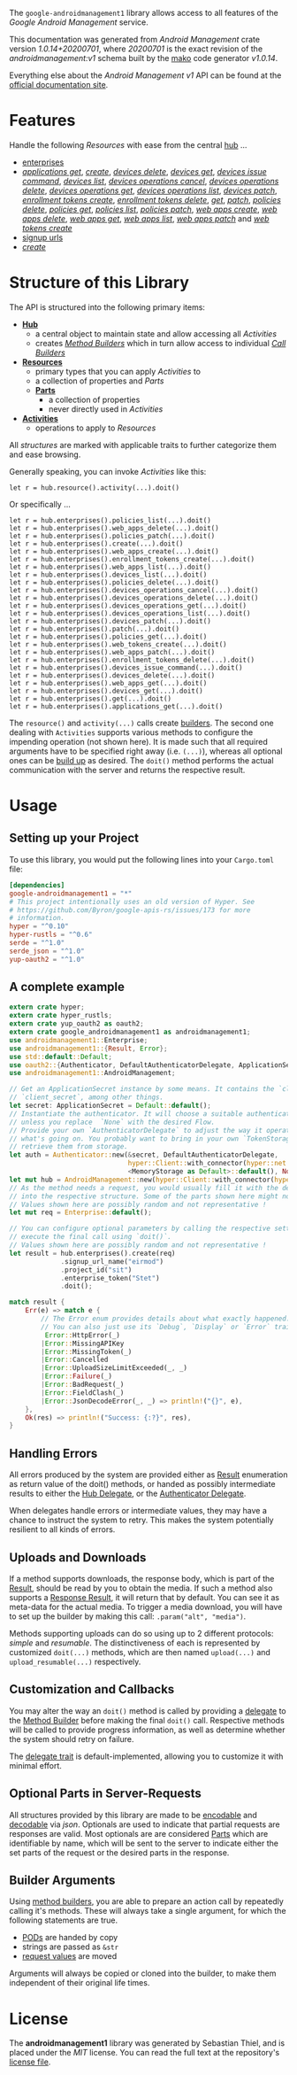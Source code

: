 <!---
DO NOT EDIT !
This file was generated automatically from 'src/mako/api/README.md.mako'
DO NOT EDIT !
-->
The `google-androidmanagement1` library allows access to all features of the *Google Android Management* service.

This documentation was generated from *Android Management* crate version *1.0.14+20200701*, where *20200701* is the exact revision of the *androidmanagement:v1* schema built by the [mako](http://www.makotemplates.org/) code generator *v1.0.14*.

Everything else about the *Android Management* *v1* API can be found at the
[official documentation site](https://developers.google.com/android/management).
# Features

Handle the following *Resources* with ease from the central [hub](https://docs.rs/google-androidmanagement1/1.0.14+20200701/google_androidmanagement1/struct.AndroidManagement.html) ... 

* [enterprises](https://docs.rs/google-androidmanagement1/1.0.14+20200701/google_androidmanagement1/struct.Enterprise.html)
 * [*applications get*](https://docs.rs/google-androidmanagement1/1.0.14+20200701/google_androidmanagement1/struct.EnterpriseApplicationGetCall.html), [*create*](https://docs.rs/google-androidmanagement1/1.0.14+20200701/google_androidmanagement1/struct.EnterpriseCreateCall.html), [*devices delete*](https://docs.rs/google-androidmanagement1/1.0.14+20200701/google_androidmanagement1/struct.EnterpriseDeviceDeleteCall.html), [*devices get*](https://docs.rs/google-androidmanagement1/1.0.14+20200701/google_androidmanagement1/struct.EnterpriseDeviceGetCall.html), [*devices issue command*](https://docs.rs/google-androidmanagement1/1.0.14+20200701/google_androidmanagement1/struct.EnterpriseDeviceIssueCommandCall.html), [*devices list*](https://docs.rs/google-androidmanagement1/1.0.14+20200701/google_androidmanagement1/struct.EnterpriseDeviceListCall.html), [*devices operations cancel*](https://docs.rs/google-androidmanagement1/1.0.14+20200701/google_androidmanagement1/struct.EnterpriseDeviceOperationCancelCall.html), [*devices operations delete*](https://docs.rs/google-androidmanagement1/1.0.14+20200701/google_androidmanagement1/struct.EnterpriseDeviceOperationDeleteCall.html), [*devices operations get*](https://docs.rs/google-androidmanagement1/1.0.14+20200701/google_androidmanagement1/struct.EnterpriseDeviceOperationGetCall.html), [*devices operations list*](https://docs.rs/google-androidmanagement1/1.0.14+20200701/google_androidmanagement1/struct.EnterpriseDeviceOperationListCall.html), [*devices patch*](https://docs.rs/google-androidmanagement1/1.0.14+20200701/google_androidmanagement1/struct.EnterpriseDevicePatchCall.html), [*enrollment tokens create*](https://docs.rs/google-androidmanagement1/1.0.14+20200701/google_androidmanagement1/struct.EnterpriseEnrollmentTokenCreateCall.html), [*enrollment tokens delete*](https://docs.rs/google-androidmanagement1/1.0.14+20200701/google_androidmanagement1/struct.EnterpriseEnrollmentTokenDeleteCall.html), [*get*](https://docs.rs/google-androidmanagement1/1.0.14+20200701/google_androidmanagement1/struct.EnterpriseGetCall.html), [*patch*](https://docs.rs/google-androidmanagement1/1.0.14+20200701/google_androidmanagement1/struct.EnterprisePatchCall.html), [*policies delete*](https://docs.rs/google-androidmanagement1/1.0.14+20200701/google_androidmanagement1/struct.EnterprisePolicyDeleteCall.html), [*policies get*](https://docs.rs/google-androidmanagement1/1.0.14+20200701/google_androidmanagement1/struct.EnterprisePolicyGetCall.html), [*policies list*](https://docs.rs/google-androidmanagement1/1.0.14+20200701/google_androidmanagement1/struct.EnterprisePolicyListCall.html), [*policies patch*](https://docs.rs/google-androidmanagement1/1.0.14+20200701/google_androidmanagement1/struct.EnterprisePolicyPatchCall.html), [*web apps create*](https://docs.rs/google-androidmanagement1/1.0.14+20200701/google_androidmanagement1/struct.EnterpriseWebAppCreateCall.html), [*web apps delete*](https://docs.rs/google-androidmanagement1/1.0.14+20200701/google_androidmanagement1/struct.EnterpriseWebAppDeleteCall.html), [*web apps get*](https://docs.rs/google-androidmanagement1/1.0.14+20200701/google_androidmanagement1/struct.EnterpriseWebAppGetCall.html), [*web apps list*](https://docs.rs/google-androidmanagement1/1.0.14+20200701/google_androidmanagement1/struct.EnterpriseWebAppListCall.html), [*web apps patch*](https://docs.rs/google-androidmanagement1/1.0.14+20200701/google_androidmanagement1/struct.EnterpriseWebAppPatchCall.html) and [*web tokens create*](https://docs.rs/google-androidmanagement1/1.0.14+20200701/google_androidmanagement1/struct.EnterpriseWebTokenCreateCall.html)
* [signup urls](https://docs.rs/google-androidmanagement1/1.0.14+20200701/google_androidmanagement1/struct.SignupUrl.html)
 * [*create*](https://docs.rs/google-androidmanagement1/1.0.14+20200701/google_androidmanagement1/struct.SignupUrlCreateCall.html)




# Structure of this Library

The API is structured into the following primary items:

* **[Hub](https://docs.rs/google-androidmanagement1/1.0.14+20200701/google_androidmanagement1/struct.AndroidManagement.html)**
    * a central object to maintain state and allow accessing all *Activities*
    * creates [*Method Builders*](https://docs.rs/google-androidmanagement1/1.0.14+20200701/google_androidmanagement1/trait.MethodsBuilder.html) which in turn
      allow access to individual [*Call Builders*](https://docs.rs/google-androidmanagement1/1.0.14+20200701/google_androidmanagement1/trait.CallBuilder.html)
* **[Resources](https://docs.rs/google-androidmanagement1/1.0.14+20200701/google_androidmanagement1/trait.Resource.html)**
    * primary types that you can apply *Activities* to
    * a collection of properties and *Parts*
    * **[Parts](https://docs.rs/google-androidmanagement1/1.0.14+20200701/google_androidmanagement1/trait.Part.html)**
        * a collection of properties
        * never directly used in *Activities*
* **[Activities](https://docs.rs/google-androidmanagement1/1.0.14+20200701/google_androidmanagement1/trait.CallBuilder.html)**
    * operations to apply to *Resources*

All *structures* are marked with applicable traits to further categorize them and ease browsing.

Generally speaking, you can invoke *Activities* like this:

```Rust,ignore
let r = hub.resource().activity(...).doit()
```

Or specifically ...

```ignore
let r = hub.enterprises().policies_list(...).doit()
let r = hub.enterprises().web_apps_delete(...).doit()
let r = hub.enterprises().policies_patch(...).doit()
let r = hub.enterprises().create(...).doit()
let r = hub.enterprises().web_apps_create(...).doit()
let r = hub.enterprises().enrollment_tokens_create(...).doit()
let r = hub.enterprises().web_apps_list(...).doit()
let r = hub.enterprises().devices_list(...).doit()
let r = hub.enterprises().policies_delete(...).doit()
let r = hub.enterprises().devices_operations_cancel(...).doit()
let r = hub.enterprises().devices_operations_delete(...).doit()
let r = hub.enterprises().devices_operations_get(...).doit()
let r = hub.enterprises().devices_operations_list(...).doit()
let r = hub.enterprises().devices_patch(...).doit()
let r = hub.enterprises().patch(...).doit()
let r = hub.enterprises().policies_get(...).doit()
let r = hub.enterprises().web_tokens_create(...).doit()
let r = hub.enterprises().web_apps_patch(...).doit()
let r = hub.enterprises().enrollment_tokens_delete(...).doit()
let r = hub.enterprises().devices_issue_command(...).doit()
let r = hub.enterprises().devices_delete(...).doit()
let r = hub.enterprises().web_apps_get(...).doit()
let r = hub.enterprises().devices_get(...).doit()
let r = hub.enterprises().get(...).doit()
let r = hub.enterprises().applications_get(...).doit()
```

The `resource()` and `activity(...)` calls create [builders][builder-pattern]. The second one dealing with `Activities` 
supports various methods to configure the impending operation (not shown here). It is made such that all required arguments have to be 
specified right away (i.e. `(...)`), whereas all optional ones can be [build up][builder-pattern] as desired.
The `doit()` method performs the actual communication with the server and returns the respective result.

# Usage

## Setting up your Project

To use this library, you would put the following lines into your `Cargo.toml` file:

```toml
[dependencies]
google-androidmanagement1 = "*"
# This project intentionally uses an old version of Hyper. See
# https://github.com/Byron/google-apis-rs/issues/173 for more
# information.
hyper = "^0.10"
hyper-rustls = "^0.6"
serde = "^1.0"
serde_json = "^1.0"
yup-oauth2 = "^1.0"
```

## A complete example

```Rust
extern crate hyper;
extern crate hyper_rustls;
extern crate yup_oauth2 as oauth2;
extern crate google_androidmanagement1 as androidmanagement1;
use androidmanagement1::Enterprise;
use androidmanagement1::{Result, Error};
use std::default::Default;
use oauth2::{Authenticator, DefaultAuthenticatorDelegate, ApplicationSecret, MemoryStorage};
use androidmanagement1::AndroidManagement;

// Get an ApplicationSecret instance by some means. It contains the `client_id` and 
// `client_secret`, among other things.
let secret: ApplicationSecret = Default::default();
// Instantiate the authenticator. It will choose a suitable authentication flow for you, 
// unless you replace  `None` with the desired Flow.
// Provide your own `AuthenticatorDelegate` to adjust the way it operates and get feedback about 
// what's going on. You probably want to bring in your own `TokenStorage` to persist tokens and
// retrieve them from storage.
let auth = Authenticator::new(&secret, DefaultAuthenticatorDelegate,
                              hyper::Client::with_connector(hyper::net::HttpsConnector::new(hyper_rustls::TlsClient::new())),
                              <MemoryStorage as Default>::default(), None);
let mut hub = AndroidManagement::new(hyper::Client::with_connector(hyper::net::HttpsConnector::new(hyper_rustls::TlsClient::new())), auth);
// As the method needs a request, you would usually fill it with the desired information
// into the respective structure. Some of the parts shown here might not be applicable !
// Values shown here are possibly random and not representative !
let mut req = Enterprise::default();

// You can configure optional parameters by calling the respective setters at will, and
// execute the final call using `doit()`.
// Values shown here are possibly random and not representative !
let result = hub.enterprises().create(req)
             .signup_url_name("eirmod")
             .project_id("sit")
             .enterprise_token("Stet")
             .doit();

match result {
    Err(e) => match e {
        // The Error enum provides details about what exactly happened.
        // You can also just use its `Debug`, `Display` or `Error` traits
         Error::HttpError(_)
        |Error::MissingAPIKey
        |Error::MissingToken(_)
        |Error::Cancelled
        |Error::UploadSizeLimitExceeded(_, _)
        |Error::Failure(_)
        |Error::BadRequest(_)
        |Error::FieldClash(_)
        |Error::JsonDecodeError(_, _) => println!("{}", e),
    },
    Ok(res) => println!("Success: {:?}", res),
}

```
## Handling Errors

All errors produced by the system are provided either as [Result](https://docs.rs/google-androidmanagement1/1.0.14+20200701/google_androidmanagement1/enum.Result.html) enumeration as return value of 
the doit() methods, or handed as possibly intermediate results to either the 
[Hub Delegate](https://docs.rs/google-androidmanagement1/1.0.14+20200701/google_androidmanagement1/trait.Delegate.html), or the [Authenticator Delegate](https://docs.rs/yup-oauth2/*/yup_oauth2/trait.AuthenticatorDelegate.html).

When delegates handle errors or intermediate values, they may have a chance to instruct the system to retry. This 
makes the system potentially resilient to all kinds of errors.

## Uploads and Downloads
If a method supports downloads, the response body, which is part of the [Result](https://docs.rs/google-androidmanagement1/1.0.14+20200701/google_androidmanagement1/enum.Result.html), should be
read by you to obtain the media.
If such a method also supports a [Response Result](https://docs.rs/google-androidmanagement1/1.0.14+20200701/google_androidmanagement1/trait.ResponseResult.html), it will return that by default.
You can see it as meta-data for the actual media. To trigger a media download, you will have to set up the builder by making
this call: `.param("alt", "media")`.

Methods supporting uploads can do so using up to 2 different protocols: 
*simple* and *resumable*. The distinctiveness of each is represented by customized 
`doit(...)` methods, which are then named `upload(...)` and `upload_resumable(...)` respectively.

## Customization and Callbacks

You may alter the way an `doit()` method is called by providing a [delegate](https://docs.rs/google-androidmanagement1/1.0.14+20200701/google_androidmanagement1/trait.Delegate.html) to the 
[Method Builder](https://docs.rs/google-androidmanagement1/1.0.14+20200701/google_androidmanagement1/trait.CallBuilder.html) before making the final `doit()` call. 
Respective methods will be called to provide progress information, as well as determine whether the system should 
retry on failure.

The [delegate trait](https://docs.rs/google-androidmanagement1/1.0.14+20200701/google_androidmanagement1/trait.Delegate.html) is default-implemented, allowing you to customize it with minimal effort.

## Optional Parts in Server-Requests

All structures provided by this library are made to be [encodable](https://docs.rs/google-androidmanagement1/1.0.14+20200701/google_androidmanagement1/trait.RequestValue.html) and 
[decodable](https://docs.rs/google-androidmanagement1/1.0.14+20200701/google_androidmanagement1/trait.ResponseResult.html) via *json*. Optionals are used to indicate that partial requests are responses 
are valid.
Most optionals are are considered [Parts](https://docs.rs/google-androidmanagement1/1.0.14+20200701/google_androidmanagement1/trait.Part.html) which are identifiable by name, which will be sent to 
the server to indicate either the set parts of the request or the desired parts in the response.

## Builder Arguments

Using [method builders](https://docs.rs/google-androidmanagement1/1.0.14+20200701/google_androidmanagement1/trait.CallBuilder.html), you are able to prepare an action call by repeatedly calling it's methods.
These will always take a single argument, for which the following statements are true.

* [PODs][wiki-pod] are handed by copy
* strings are passed as `&str`
* [request values](https://docs.rs/google-androidmanagement1/1.0.14+20200701/google_androidmanagement1/trait.RequestValue.html) are moved

Arguments will always be copied or cloned into the builder, to make them independent of their original life times.

[wiki-pod]: http://en.wikipedia.org/wiki/Plain_old_data_structure
[builder-pattern]: http://en.wikipedia.org/wiki/Builder_pattern
[google-go-api]: https://github.com/google/google-api-go-client

# License
The **androidmanagement1** library was generated by Sebastian Thiel, and is placed 
under the *MIT* license.
You can read the full text at the repository's [license file][repo-license].

[repo-license]: https://github.com/Byron/google-apis-rsblob/master/LICENSE.md

